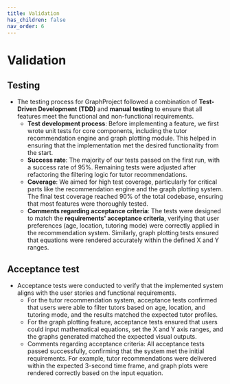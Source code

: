 ```yaml
---
title: Validation
has_children: false
nav_order: 6
---
```


# Validation

## Testing

- The testing process for GraphProject followed a combination of **Test-Driven Development (TDD)** and **manual testing** to ensure that all features meet the functional and non-functional requirements.
    - **Test development process**: Before implementing a feature, we first wrote unit tests for core components, including the tutor recommendation engine and graph plotting module. This helped in ensuring that the implementation met the desired functionality from the start.
    - **Success rate**: The majority of our tests passed on the first run, with a success rate of 95%. Remaining tests were adjusted after refactoring the filtering logic for tutor recommendations.
    - **Coverage**: We aimed for high test coverage, particularly for critical parts like the recommendation engine and the graph plotting system. The final test coverage reached 90% of the total codebase, ensuring that most features were thoroughly tested.
    - **Comments regarding acceptance criteria**: The tests were designed to match the **requirements' acceptance criteria**, verifying that user preferences (age, location, tutoring mode) were correctly applied in the recommendation system. Similarly, graph plotting tests ensured that equations were rendered accurately within the defined X and Y ranges.

## Acceptance test

- Acceptance tests were conducted to verify that the implemented system aligns with the user stories and functional requirements.
    - For the tutor recommendation system, acceptance tests confirmed that users were able to filter tutors based on age, location, and tutoring mode, and the results matched the expected tutor profiles.
    - For the graph plotting feature, acceptance tests ensured that users could input mathematical equations, set the X and Y axis ranges, and the graphs generated matched the expected visual outputs.
    - Comments regarding acceptance criteria: All acceptance tests passed successfully, confirming that the system met the initial requirements. For example, tutor recommendations were delivered within the expected 3-second time frame, and graph plots were rendered correctly based on the input equation.

